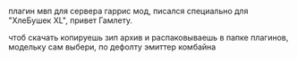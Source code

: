 плагин мвп для сервера гаррис мод, писался специально для "ХлеБушек XL", привет Гамлету.

чтоб скачать копируешь зип архив и распаковываешь в папке плагинов, модельку сам выбери, по дефолту эмиттер комбайна
